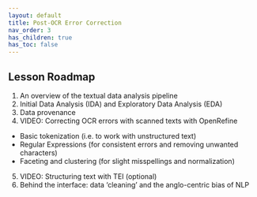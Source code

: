 ```yaml
---
layout: default
title: Post-OCR Error Correction
nav_order: 3
has_children: true
has_toc: false
---
```


<!-- Edit the content below for the workshop in question. Once you're ready to publish, remove the comment characters e.g. "<!--" at the start and end -->


## Lesson Roadmap

1. An overview of the textual data analysis pipeline
1. Initial Data Analysis (IDA) and Exploratory Data Analysis (EDA)
1. Data provenance
1. VIDEO: Correcting OCR errors with scanned texts with OpenRefine
  * Basic tokenization (i.e. to work with unstructured text)
  * Regular Expressions (for consistent errors and removing unwanted characters)
  * Faceting and clustering (for slight misspellings and normalization)
5. VIDEO: Structuring text with TEI (optional)
6. Behind the interface: data ‘cleaning’ and the anglo-centric bias of NLP
